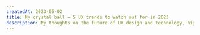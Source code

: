 ```yaml
---
createdAt: 2023-05-02
title: My crystal ball – 5 UX trends to watch out for in 2023
description: My thoughts on the future of UX design and technology, highlighting five trends that are likely to become increasingly important in the coming years. From voice interfaces to augmented reality, we'll examine what these trends mean for UX professionals and how they can stay ahead of the curve.
---
```


